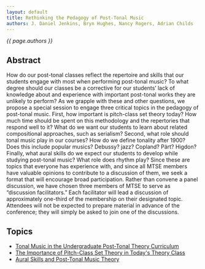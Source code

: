```yaml
---
layout: default
title: Rethinking the Pedagogy of Post-Tonal Music
authors: J. Daniel Jenkins, Bryn Hughes, Nancy Rogers, Adrian Childs
---
```


*{{ page.authors }}*

## Abstract

How do our post-tonal classes reflect the repertoire and skills that our students engage
with most when performing post-tonal music? To what degree should our classes be a corrective
for our students’ lack of knowledge about and experience with important post-tonal works they
are unlikely to perform? As we grapple with these and other questions, we propose a special
session to engage three critical topics in the pedagogy of post-tonal music. First, how important
is pitch-class set theory today? How much time should be spent on this methodology and the
repertories that respond well to it? What do we want our students to learn about related
compositional approaches, such as serialism? Second, what role should tonal music play in our
courses? How do we define tonality after 1900? Does this include popular musics? Debussy?
jazz? Copland? Pärt? Higdon? Finally, what aural skills do we expect our students to develop
while studying post-tonal music? What role does rhythm play?
Since these are topics that everyone has experience with, and since all MTSE members
have valuable opinions to contribute to a discussion of them, we seek a format that will
encourage broad participation. Rather than convene a panel discussion, we have chosen three
members of MTSE to serve as “discussion facilitators.” Each facilitator will lead a discussion of
approximately one-third of the membership on their designated topic. Attendees will not be
expected to prepare material in advance of the conference; they will simply be asked to join one
of the discussions.

## Topics ##

- [Tonal Music in the Undergraduate Post-Tonal Theory Curriculum](/tonal.html)  
- [The Importance of Pitch-Class Set Theory in Today's Theory Class](/settheory.html)  
- [Aural Skills and Post-Tonal Music Theory](/ptskills.html)

